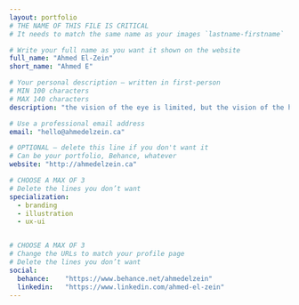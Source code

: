 ```yaml
---
layout: portfolio
# THE NAME OF THIS FILE IS CRITICAL
# It needs to match the same name as your images `lastname-firstname`

# Write your full name as you want it shown on the website
full_name: "Ahmed El-Zein"
short_name: "Ahmed E"

# Your personal description — written in first-person
# MIN 100 characters
# MAX 140 characters
description: "the vision of the eye is limited, but the vision of the heart transcends all barriers of time and space."

# Use a professional email address
email: "hello@ahmedelzein.ca"

# OPTIONAL — delete this line if you don't want it
# Can be your portfolio, Behance, whatever
website: "http://ahmedelzein.ca"

# CHOOSE A MAX OF 3
# Delete the lines you don’t want
specialization:
  - branding
  - illustration
  - ux-ui


# CHOOSE A MAX OF 3
# Change the URLs to match your profile page
# Delete the lines you don’t want
social:
  behance:    "https://www.behance.net/ahmedelzein"
  linkedin:   "https://www.linkedin.com/ahmed-el-zein"
---
```

